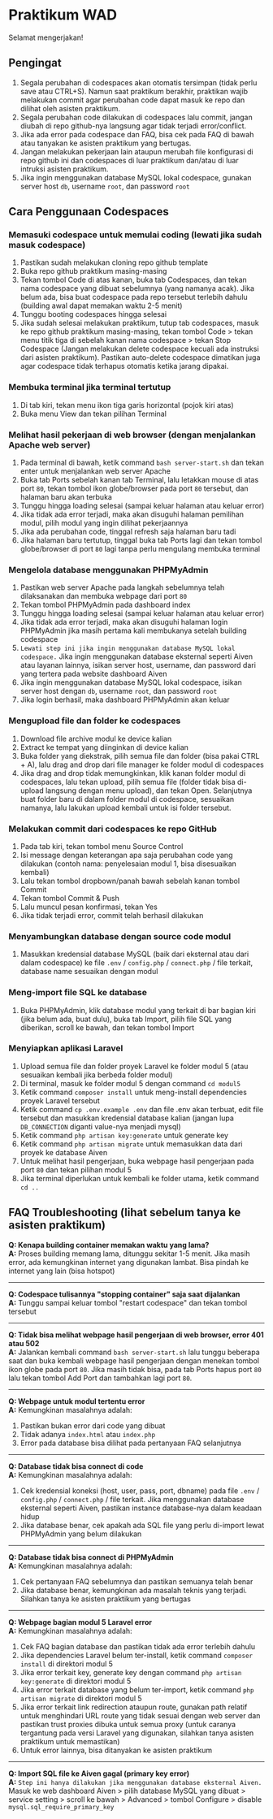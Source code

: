# Praktikum WAD

Selamat mengerjakan!

## Pengingat
1. Segala perubahan di codespaces akan otomatis tersimpan (tidak perlu save atau CTRL+S). Namun saat praktikum berakhir, praktikan wajib melakukan commit agar perubahan code dapat masuk ke repo dan dilihat oleh asisten praktikum.
2. Segala perubahan code dilakukan di codespaces lalu commit, jangan diubah di repo github-nya langsung agar tidak terjadi error/conflict.
3. Jika ada error pada codespace dan FAQ, bisa cek pada FAQ di bawah atau tanyakan ke asisten praktikum yang bertugas.
4. Jangan melakukan pekerjaan lain ataupun merubah file konfigurasi di repo github ini dan codespaces di luar praktikum dan/atau di luar intruksi asisten praktikum.
5. Jika ingin menggunakan database MySQL lokal codespace, gunakan server host `db`, username `root`, dan password `root`

## Cara Penggunaan Codespaces

### Memasuki codespace untuk memulai coding (lewati jika sudah masuk codespace)
1. Pastikan sudah melakukan cloning repo github template
2. Buka repo github praktikum masing-masing
3. Tekan tombol Code di atas kanan, buka tab Codespaces, dan tekan nama codespace yang dibuat sebelumnya (yang namanya acak). Jika belum ada, bisa buat codespace pada repo tersebut terlebih dahulu (building awal dapat memakan waktu 2-5 menit)
4. Tunggu booting codespaces hingga selesai
5. Jika sudah selesai melakukan praktikum, tutup tab codespaces, masuk ke repo github praktikum masing-masing, tekan tombol Code > tekan menu titik tiga di sebelah kanan nama codespace > tekan Stop Codespace (Jangan melakukan delete codespace kecuali ada instruksi dari asisten praktikum). Pastikan auto-delete codespace dimatikan juga agar codespace tidak terhapus otomatis ketika jarang dipakai.

### Membuka terminal jika terminal tertutup
1. Di tab kiri, tekan menu ikon tiga garis horizontal (pojok kiri atas)
2. Buka menu View dan tekan pilihan Terminal

### Melihat hasil pekerjaan di web browser (dengan menjalankan Apache web server)
1. Pada terminal di bawah, ketik command `bash server-start.sh` dan tekan enter untuk menjalankan web server Apache
2. Buka tab Ports sebelah kanan tab Terminal, lalu letakkan mouse di atas port `80`, tekan tombol ikon globe/browser pada port `80` tersebut, dan halaman baru akan terbuka
3. Tunggu hingga loading selesai (sampai keluar halaman atau keluar error)
4. Jika tidak ada error terjadi, maka akan disuguhi halaman pemilihan modul, pilih modul yang ingin dilihat pekerjaannya
5. Jika ada perubahan code, tinggal refresh saja halaman baru tadi
6. Jika halaman baru tertutup, tinggal buka tab Ports lagi dan tekan tombol globe/browser di port `80` lagi tanpa perlu mengulang membuka terminal

### Mengelola database menggunakan PHPMyAdmin
1. Pastikan web server Apache pada langkah sebelumnya telah dilaksanakan dan membuka webpage dari port `80`
2. Tekan tombol PHPMyAdmin pada dashboard index
3. Tunggu hingga loading selesai (sampai keluar halaman atau keluar error)
4. Jika tidak ada error terjadi, maka akan disuguhi halaman login PHPMyAdmin jika masih pertama kali membukanya setelah building codespace
5. `Lewati step ini jika ingin menggunakan database MySQL lokal codespace.` Jika ingin menggunakan database eksternal seperti Aiven atau layanan lainnya, isikan server host, username, dan password dari yang tertera pada website dashboard Aiven
6. Jika ingin menggunakan database MySQL lokal codespace, isikan server host dengan `db`, username `root`, dan password `root`
7. Jika login berhasil, maka dashboard PHPMyAdmin akan keluar

### Mengupload file dan folder ke codespaces
1. Download file archive modul ke device kalian
2. Extract ke tempat yang diinginkan di device kalian
3. Buka folder yang diekstrak, pilih semua file dan folder (bisa pakai CTRL + A), lalu drag and drop dari file manager ke folder modul di codespaces
4. Jika drag and drop tidak memungkinkan, klik kanan folder modul di codespaces, lalu tekan upload, pilih semua file (folder tidak bisa di-upload langsung dengan menu upload), dan tekan Open. Selanjutnya buat folder baru di dalam folder modul di codespace, sesuaikan namanya, lalu lakukan upload kembali untuk isi folder tersebut.

### Melakukan commit dari codespaces ke repo GitHub
1. Pada tab kiri, tekan tombol menu Source Control
2. Isi message dengan keterangan apa saja perubahan code yang dilakukan (contoh nama: penyelesaian modul 1, bisa disesuaikan kembali)
3. Lalu tekan tombol dropbown/panah bawah sebelah kanan tombol Commit
4. Tekan tombol Commit & Push
5. Lalu muncul pesan konfirmasi, tekan Yes
6. Jika tidak terjadi error, commit telah berhasil dilakukan

### Menyambungkan database dengan source code modul
1. Masukkan kredensial database MySQL (baik dari eksternal atau dari dalam codespace) ke file `.env` / `config.php` / `connect.php` / file terkait, database name sesuaikan dengan modul

### Meng-import file SQL ke database
1. Buka PHPMyAdmin, klik database modul yang terkait di bar bagian kiri (jika belum ada, buat dulu), buka tab Import, pilih file SQL yang diberikan, scroll ke bawah, dan tekan tombol Import

### Menyiapkan aplikasi Laravel
1. Upload semua file dan folder proyek Laravel ke folder modul 5 (atau sesuaikan kembali jika berbeda folder modul)
2. Di terminal, masuk ke folder modul 5 dengan command `cd modul5`
3. Ketik command `composer install` untuk meng-install dependencies proyek Laravel tersebut
4. Ketik command `cp .env.example .env` dan file .env akan terbuat, edit file tersebut dan masukkan kredensial database kalian (jangan lupa `DB_CONNECTION` diganti value-nya menjadi mysql)
5. Ketik command `php artisan key:generate` untuk generate key
6. Ketik command `php artisan migrate` untuk memasukkan data dari proyek ke database Aiven
7. Untuk melihat hasil pengerjaan, buka webpage hasil pengerjaan pada port `80` dan tekan pilihan modul 5
8. Jika terminal diperlukan untuk kembali ke folder utama, ketik command `cd ..`

## FAQ Troubleshooting (lihat sebelum tanya ke asisten praktikum)

**Q: Kenapa building container memakan waktu yang lama?**  
**A:** Proses building memang lama, ditunggu sekitar 1-5 menit. Jika masih error, ada kemungkinan internet yang digunakan lambat. Bisa pindah ke internet yang lain (bisa hotspot)

---

**Q: Codespace tulisannya "stopping container" saja saat dijalankan**  
**A:** Tunggu sampai keluar tombol "restart codespace" dan tekan tombol tersebut

---

**Q: Tidak bisa melihat webpage hasil pengerjaan di web browser, error 401 atau 502**  
**A:** Jalankan kembali command `bash server-start.sh` lalu tunggu beberapa saat dan buka kembali webpage hasil pengerjaan dengan menekan tombol ikon globe pada port `80`. Jika masih tidak bisa, pada tab Ports hapus port `80` lalu tekan tombol Add Port dan tambahkan lagi port `80`.

---

**Q: Webpage untuk modul tertentu error**  
**A:** Kemungkinan masalahnya adalah:
1. Pastikan bukan error dari code yang dibuat
2. Tidak adanya `index.html` atau `index.php`
3. Error pada database bisa dilihat pada pertanyaan FAQ selanjutnya

---

**Q: Database tidak bisa connect di code**  
**A:** Kemungkinan masalahnya adalah:
1. Cek kredensial koneksi (host, user, pass, port, dbname) pada file `.env` / `config.php` / `connect.php` / file terkait. Jika menggunakan database eksternal seperti Aiven, pastikan instance database-nya dalam keadaan hidup
2. Jika database benar, cek apakah ada SQL file yang perlu di-import lewat PHPMyAdmin yang belum dilakukan

---

**Q: Database tidak bisa connect di PHPMyAdmin**  
**A:** Kemungkinan masalahnya adalah:
1. Cek pertanyaan FAQ sebelumnya dan pastikan semuanya telah benar
2. Jika database benar, kemungkinan ada masalah teknis yang terjadi. Silahkan tanya ke asisten praktikum yang bertugas

---

**Q: Webpage bagian modul 5 Laravel error**  
**A:** Kemungkinan masalahnya adalah:
1. Cek FAQ bagian database dan pastikan tidak ada error terlebih dahulu
2. Jika dependencies Laravel belum ter-install, ketik command `composer install` di direktori modul 5
3. Jika error terkait key, generate key dengan command `php artisan key:generate` di direktori modul 5
4. Jika error terkait database yang belum ter-import, ketik command `php artisan migrate` di direktori modul 5
5. Jika error terkait link redirection ataupun route, gunakan path relatif untuk menghindari URL route yang tidak sesuai dengan web server dan pastikan trust proxies dibuka untuk semua proxy (untuk caranya tergantung pada versi Laravel yang digunakan, silahkan tanya asisten praktikum untuk memastikan)
6. Untuk error lainnya, bisa ditanyakan ke asisten praktikum

---

**Q: Import SQL file ke Aiven gagal (primary key error)**  
**A:** `Step ini hanya dilakukan jika menggunakan database eksternal Aiven.` Masuk ke web dashboard Aiven > pilih database MySQL yang dibuat > service setting > scroll ke bawah > Advanced > tombol Configure > disable `mysql.sql_require_primary_key`
